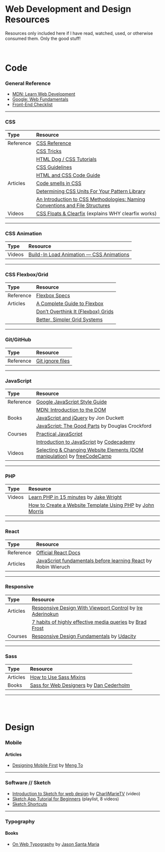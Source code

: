 # Web Development and Design Resources

Resources only included here if I have read, watched, used, or otherwise consumed them. Only the good stuff!

<br>

# Code

### General Reference

* [MDN: Learn Web Development](https://developer.mozilla.org/en-US/docs/Learn)
* [Google: Web Fundamentals](https://developers.google.com/web/fundamentals/)
* [Front-End Checklist](https://github.com/thedaviddias/Front-End-Checklist)

- - - 

### CSS

| Type | Resource |
| :--- | :--- |
| Reference | [CSS Reference](http://cssreference.io/)
||[CSS Tricks](https://css-tricks.com/)
||[HTML Dog / CSS Tutorials](http://htmldog.com/guides/css/)
||[CSS Guidelines](https://cssguidelin.es/)
||[HTML and CSS Code Guide](http://codeguide.co)
| Articles | [Code smells in CSS](https://csswizardry.com/2012/11/code-smells-in-css)
||[Determining CSS Units For Your Pattern Library](http://www.alwaystwisted.com/articles/determining-css-units-for-your-pattern-library)
||[An Introduction to CSS Methodologies: Naming Conventions and File Structures](https://codepen.io/hidanielle/post/css-methodologies-naming-conventions-and-file-structures)
| Videos | [CSS Floats & Clearfix](https://www.youtube.com/watch?v=b92sObtQGzA&feature=youtu.be) (explains WHY clearfix works)

- - - 

### CSS Animation

| Type | Resource |
| :--- | :--- |
| Videos | [Build-In Load Animation — CSS Animations](https://www.youtube.com/watch?v=AWAnrQCYsVM&t=11s)

- - - 

### CSS Flexbox/Grid

| Type | Resource |
| :--- | :--- |
| Reference | [Flexbox Specs](https://www.w3.org/TR/css-flexbox/)
| Articles | [A Complete Guide to Flexbox](https://css-tricks.com/snippets/css/a-guide-to-flexbox/)
|| [Don’t Overthink It (Flexbox) Grids](https://css-tricks.com/dont-overthink-flexbox-grids/)
|| [Better, Simpler Grid Systems](https://philipwalton.github.io/solved-by-flexbox/demos/grids/)

- - - 

### Git/GitHub

| Type | Resource |
| :--- | :--- |
| Reference | [Git ignore files](https://help.github.com/articles/ignoring-files/)

- - - 

### JavaScript

| Type | Resource |
| :--- | :--- |
| Reference | [Google JavaScript Style Guide](https://google.github.io/styleguide/jsguide.html)
|| [MDN: Introduction to the DOM](https://developer.mozilla.org/en-US/docs/Web/API/Document_Object_Model/Introduction)
| Books | [JavaScript and jQuery](http://javascriptbook.com/) by Jon Duckett
| | [JavaScript: The Good Parts](http://shop.oreilly.com/product/9780596517748.do) by Douglas Crockford
| Courses | [Practical JavaScript](https://watchandcode.com/p/practical-javascript)
|| [Introduction to JavaScript](https://www.codecademy.com/learn/introduction-to-javascript) by [Codecademy](https://www.codecademy.com)
| Videos | [Selecting & Changing Website Elements (DOM manipulation)](https://www.youtube.com/watch?v=eaLKqoB9Fu0) by [freeCodeCamp](https://www.youtube.com/channel/UC8butISFwT-Wl7EV0hUK0BQ)

- - - 

### PHP

| Type | Resource |
| :--- | :--- |
| Videos | [Learn PHP in 15 minutes](https://www.youtube.com/watch?v=ZdP0KM49IVk) by [Jake Wright](https://www.youtube.com/user/jaketvee/videos)
|| [How to Create a Website Template Using PHP](https://www.youtube.com/watch?v=lUFXLHqi-uQ) by [John Morris](https://www.youtube.com/channel/UCFh7FvnJ_0sVP4V0rZe6AaA)

- - - 

### React

| Type | Resource |
| :--- | :--- |
| Reference | [Official React Docs](https://reactjs.org/docs/getting-started.html)
| Articles | [JavaScript fundamentals before learning React](http://javascriptbook.com/) by Robin Wieruch

- - - 

### Responsive

| Type | Resource |
| :--- | :--- |
| Articles | [Responsive Design With Viewport Control](https://bitsofco.de/responsive-design-viewport/) by [Ire Aderinokun](https://bitsofco.de/)
|| [7 habits of highly effective media queries](http://bradfrost.com/blog/post/7-habits-of-highly-effective-media-queries/) by [Brad Frost](http://bradfrost.com/)
| Courses | [Responsive Design Fundamentals](https://classroom.udacity.com/courses/ud893) by [Udacity](https://classroom.udacity.com)

- - - 

### Sass

| Type | Resource |
| :--- | :--- |
| Articles | [How to Use Sass Mixins](https://scotch.io/tutorials/how-to-use-sass-mixins)
| Books | [Sass for Web Designers](https://abookapart.com/products/sass-for-web-designers) by [Dan Cederholm](http://simplebits.com/)

- - - 

<br><br>

# Design

### Mobile

#### Articles
* [Designing Mobile First](https://medium.com/design-with-sketch/designing-mobile-first-a082d2b4a4c8) by [Meng To](https://medium.com/@mengto)

- - -

### Software // Sketch
* [Introduction to Sketch for web design](https://www.youtube.com/watch?v=BoYNYIp_cfY&t) by [CharliMarieTV](https://www.youtube.com/channel/UCScRSwdX0t31gjk3MYXIuYQ) (video)
* [Sketch App Tutorial for Beginners](https://www.youtube.com/watch?v=GoO1VMjJ9fk&list=PLZS9rF0GCDI4ulUDut3rt5QrgOd_RW-mJ) (playlist, 8 videos)
* [Sketch Shortcuts](http://sketchshortcuts.com/)

- - - 

### Typography

#### Books
* [On Web Typography](https://abookapart.com/products/on-web-typography) by [Jason Santa Maria](http://jasonsantamaria.com/)
